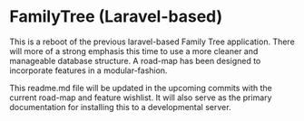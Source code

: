 # FamilyTree (Laravel-based)

This is a reboot of the previous laravel-based Family Tree application. There will more of a strong emphasis this time to use a more cleaner and manageable database structure. A road-map has been designed to incorporate features in a modular-fashion. 

This readme.md file will be updated in the upcoming commits with the current road-map and feature wishlist. It will also serve as the primary documentation for installing this to a developmental server. 
